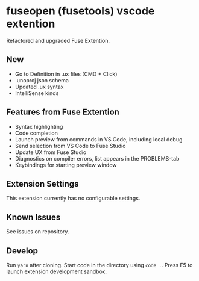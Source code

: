 # fuseopen (fusetools) vscode extention

Refactored and upgraded Fuse Extention.

## New

 - Go to Definition in .ux files (CMD + Click)
 - .unoproj json schema
 - Updated .ux syntax
 - IntelliSense kinds

## Features from Fuse Extention

- Syntax highlighting
- Code completion
- Launch preview from commands in VS Code, including local debug
- Send selection from VS Code to Fuse Studio
- Update UX from Fuse Studio
- Diagnostics on compiler errors, list appears in the PROBLEMS-tab
- Keybindings for starting preview window


## Extension Settings

This extension currently has no configurable settings.

## Known Issues

See issues on repository.


## Develop

Run `yarn` after cloning. Start code in the directory using `code .`. Press F5 to launch extension development sandbox.
